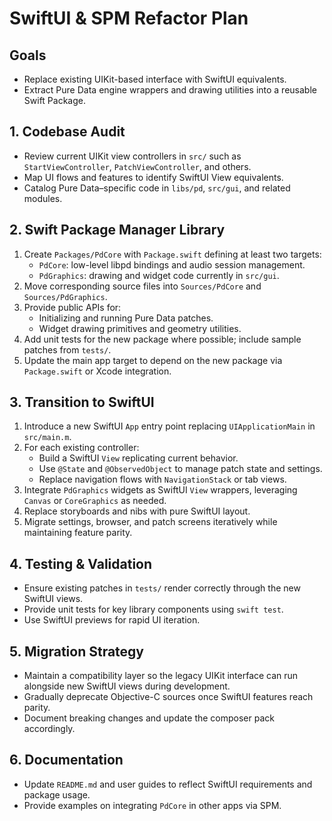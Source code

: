# SwiftUI & SPM Refactor Plan

## Goals
- Replace existing UIKit-based interface with SwiftUI equivalents.
- Extract Pure Data engine wrappers and drawing utilities into a reusable Swift Package.

## 1. Codebase Audit
- Review current UIKit view controllers in `src/` such as `StartViewController`, `PatchViewController`, and others.
- Map UI flows and features to identify SwiftUI View equivalents.
- Catalog Pure Data–specific code in `libs/pd`, `src/gui`, and related modules.

## 2. Swift Package Manager Library
1. Create `Packages/PdCore` with `Package.swift` defining at least two targets:
   - `PdCore`: low-level libpd bindings and audio session management.
   - `PdGraphics`: drawing and widget code currently in `src/gui`.
2. Move corresponding source files into `Sources/PdCore` and `Sources/PdGraphics`.
3. Provide public APIs for:
   - Initializing and running Pure Data patches.
   - Widget drawing primitives and geometry utilities.
4. Add unit tests for the new package where possible; include sample patches from `tests/`.
5. Update the main app target to depend on the new package via `Package.swift` or Xcode integration.

## 3. Transition to SwiftUI
1. Introduce a new SwiftUI `App` entry point replacing `UIApplicationMain` in `src/main.m`.
2. For each existing controller:
   - Build a SwiftUI `View` replicating current behavior.
   - Use `@State` and `@ObservedObject` to manage patch state and settings.
   - Replace navigation flows with `NavigationStack` or tab views.
3. Integrate `PdGraphics` widgets as SwiftUI `View` wrappers, leveraging `Canvas` or `CoreGraphics` as needed.
4. Replace storyboards and nibs with pure SwiftUI layout.
5. Migrate settings, browser, and patch screens iteratively while maintaining feature parity.

## 4. Testing & Validation
- Ensure existing patches in `tests/` render correctly through the new SwiftUI views.
- Provide unit tests for key library components using `swift test`.
- Use SwiftUI previews for rapid UI iteration.

## 5. Migration Strategy
- Maintain a compatibility layer so the legacy UIKit interface can run alongside new SwiftUI views during development.
- Gradually deprecate Objective-C sources once SwiftUI features reach parity.
- Document breaking changes and update the composer pack accordingly.

## 6. Documentation
- Update `README.md` and user guides to reflect SwiftUI requirements and package usage.
- Provide examples on integrating `PdCore` in other apps via SPM.

